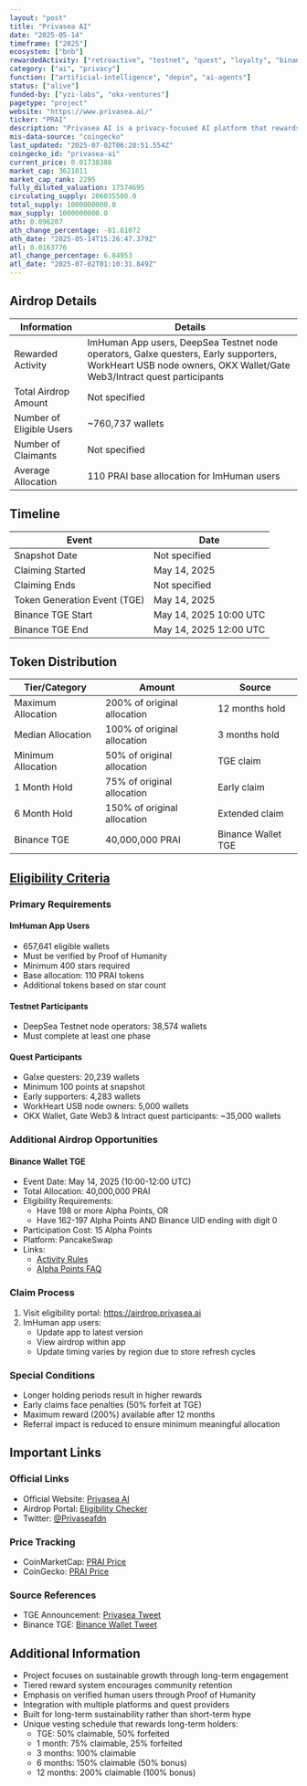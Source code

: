 ```yaml
---
layout: "post"
title: "Privasea AI"
date: "2025-05-14"
timeframe: ["2025"]
ecosystem: ["bnb"]
rewardedActivity: ["retroactive", "testnet", "quest", "loyalty", "binance-alpha"]
category: ["ai", "privacy"]
function: ["artificial-intelligence", "depin", "ai-agents"]
status: ["alive"]
funded-by: ["yzi-labs", "okx-ventures"]
pagetype: "project"
website: "https://www.privasea.ai/"
ticker: "PRAI"
description: "Privasea AI is a privacy-focused AI platform that rewards long-term community engagement through a unique token distribution mechanism that incentivizes patient participation."
mis-data-source: "coingecko"
last_updated: "2025-07-02T06:28:51.554Z"
coingecko_id: "privasea-ai"
current_price: 0.01738388
market_cap: 3621011
market_cap_rank: 2295
fully_diluted_valuation: 17574695
circulating_supply: 206035500.0
total_supply: 1000000000.0
max_supply: 1000000000.0
ath: 0.096207
ath_change_percentage: -81.81072
ath_date: "2025-05-14T15:26:47.379Z"
atl: 0.0163776
atl_change_percentage: 6.84953
atl_date: "2025-07-02T01:10:31.849Z"
---
```


## Airdrop Details

| Information              | Details                                                                              |
| ------------------------ | ------------------------------------------------------------------------------------ |
| Rewarded Activity        | ImHuman App users, DeepSea Testnet node operators, Galxe questers, Early supporters, WorkHeart USB node owners, OKX Wallet/Gate Web3/Intract quest participants |
| Total Airdrop Amount     | Not specified                                                                        |
| Number of Eligible Users | ~760,737 wallets                                                                     |
| Number of Claimants      | Not specified                                                                        |
| Average Allocation       | 110 PRAI base allocation for ImHuman users                                           |

## Timeline

| Event                        | Date                                           |
| ---------------------------- | ---------------------------------------------- |
| Snapshot Date                | Not specified                                  |
| Claiming Started             | May 14, 2025                                   |
| Claiming Ends                | Not specified                                  |
| Token Generation Event (TGE) | May 14, 2025                                   |
| Binance TGE Start           | May 14, 2025 10:00 UTC                        |
| Binance TGE End             | May 14, 2025 12:00 UTC                        |

## Token Distribution

| Tier/Category      | Amount                                        | Source                    |
| ------------------ | --------------------------------------------- | ------------------------- |
| Maximum Allocation | 200% of original allocation                   | 12 months hold            |
| Median Allocation  | 100% of original allocation                   | 3 months hold             |
| Minimum Allocation | 50% of original allocation                    | TGE claim                 |
| 1 Month Hold       | 75% of original allocation                    | Early claim               |
| 6 Month Hold       | 150% of original allocation                   | Extended claim            |
| Binance TGE        | 40,000,000 PRAI                               | Binance Wallet TGE        |

## [Eligibility Criteria](https://x.com/Privaseafdn/status/1922654431348138025)

### Primary Requirements

#### ImHuman App Users
- 657,641 eligible wallets
- Must be verified by Proof of Humanity
- Minimum 400 stars required
- Base allocation: 110 PRAI tokens
- Additional tokens based on star count

#### Testnet Participants
- DeepSea Testnet node operators: 38,574 wallets
- Must complete at least one phase

#### Quest Participants
- Galxe questers: 20,239 wallets
- Minimum 100 points at snapshot
- Early supporters: 4,283 wallets
- WorkHeart USB node owners: 5,000 wallets
- OKX Wallet, Gate Web3 & Intract quest participants: ~35,000 wallets

### Additional Airdrop Opportunities

#### Binance Wallet TGE
- Event Date: May 14, 2025 (10:00-12:00 UTC)
- Total Allocation: 40,000,000 PRAI
- Eligibility Requirements:
  - Have 198 or more Alpha Points, OR
  - Have 162-197 Alpha Points AND Binance UID ending with digit 0
- Participation Cost: 15 Alpha Points
- Platform: PancakeSwap
- Links:
  - [Activity Rules](https://binance.com/en/events/privasea-tge)
  - [Alpha Points FAQ](https://binance.com/en/support/faq/detail/12e7f2e555704f9c8e852d1c1afb032a)

### Claim Process

1. Visit eligibility portal: https://airdrop.privasea.ai
2. ImHuman app users:
   - Update app to latest version
   - View airdrop within app
   - Update timing varies by region due to store refresh cycles

### Special Conditions

- Longer holding periods result in higher rewards
- Early claims face penalties (50% forfeit at TGE)
- Maximum reward (200%) available after 12 months
- Referral impact is reduced to ensure minimum meaningful allocation

## Important Links

### Official Links

- Official Website: [Privasea AI](https://www.privasea.ai/)
- Airdrop Portal: [Eligibility Checker](https://airdrop.privasea.ai)
- Twitter: [@Privaseafdn](https://x.com/Privaseafdn)

### Price Tracking

- CoinMarketCap: [PRAI Price](https://coinmarketcap.com/currencies/privasea-ai/)
- CoinGecko: [PRAI Price](https://www.coingecko.com/en/coins/privasea-ai)

### Source References

- TGE Announcement: [Privasea Tweet](https://x.com/Privaseafdn/status/1922654431348138025)
- Binance TGE: [Binance Wallet Tweet](https://x.com/BinanceWallet/status/1922561073288548641)

## Additional Information

- Project focuses on sustainable growth through long-term engagement
- Tiered reward system encourages community retention
- Emphasis on verified human users through Proof of Humanity
- Integration with multiple platforms and quest providers
- Built for long-term sustainability rather than short-term hype
- Unique vesting schedule that rewards long-term holders:
  - TGE: 50% claimable, 50% forfeited
  - 1 month: 75% claimable, 25% forfeited
  - 3 months: 100% claimable
  - 6 months: 150% claimable (50% bonus)
  - 12 months: 200% claimable (100% bonus)